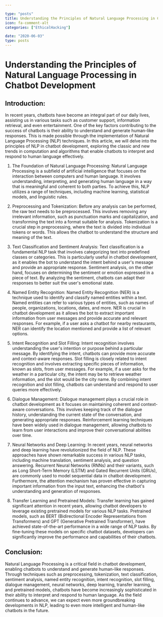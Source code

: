 ```yaml
---

type: "posts"
title: Understanding the Principles of Natural Language Processing in Chatbot Development
icon: fa-comment-alt
categories: ["EthicalHacking"]

date: "2020-06-03"
type: posts
---
```





# Understanding the Principles of Natural Language Processing in Chatbot Development

## Introduction:
In recent years, chatbots have become an integral part of our daily lives, assisting us in various tasks such as customer support, information retrieval, and even entertainment. One of the key factors contributing to the success of chatbots is their ability to understand and generate human-like responses. This is made possible through the implementation of Natural Language Processing (NLP) techniques. In this article, we will delve into the principles of NLP in chatbot development, exploring the classic and new trends in computation and algorithms that enable chatbots to interpret and respond to human language effectively.

1. The Foundation of Natural Language Processing:
Natural Language Processing is a subfield of artificial intelligence that focuses on the interaction between computers and human language. It involves understanding, interpreting, and generating human language in a way that is meaningful and coherent to both parties. To achieve this, NLP utilizes a range of techniques, including machine learning, statistical models, and linguistic rules.

2. Preprocessing and Tokenization:
Before any analysis can be performed, the raw text needs to be preprocessed. This involves removing any irrelevant information, such as punctuation marks and capitalization, and transforming the text into a format suitable for analysis. Tokenization is a crucial step in preprocessing, where the text is divided into individual tokens or words. This allows the chatbot to understand the structure and meaning of the text.

3. Text Classification and Sentiment Analysis:
Text classification is a fundamental NLP task that involves categorizing text into predefined classes or categories. This is particularly useful in chatbot development, as it enables the bot to understand the intent behind a user's message and provide an appropriate response. Sentiment analysis, on the other hand, focuses on determining the sentiment or emotion expressed in a piece of text. By analyzing the sentiment, chatbots can adapt their responses to better suit the user's emotional state.

4. Named Entity Recognition:
Named Entity Recognition (NER) is a technique used to identify and classify named entities within a text. Named entities can refer to various types of entities, such as names of people, organizations, locations, dates, and more. NER is crucial in chatbot development as it allows the bot to extract important information from user messages and provide accurate and relevant responses. For example, if a user asks a chatbot for nearby restaurants, NER can identify the location mentioned and provide a list of relevant options.

5. Intent Recognition and Slot Filling:
Intent recognition involves understanding the user's intention or purpose behind a particular message. By identifying the intent, chatbots can provide more accurate and context-aware responses. Slot filling is closely related to intent recognition and involves extracting specific pieces of information, known as slots, from user messages. For example, if a user asks for the weather in a particular city, the intent may be to retrieve weather information, and the slot would be the city name. By combining intent recognition and slot filling, chatbots can understand and respond to user queries more effectively.

6. Dialogue Management:
Dialogue management plays a crucial role in chatbot development as it focuses on maintaining coherent and context-aware conversations. This involves keeping track of the dialogue history, understanding the current state of the conversation, and generating appropriate responses. Reinforcement learning techniques have been widely used in dialogue management, allowing chatbots to learn from user interactions and improve their conversational abilities over time.

7. Neural Networks and Deep Learning:
In recent years, neural networks and deep learning have revolutionized the field of NLP. These approaches have shown remarkable success in various NLP tasks, including machine translation, sentiment analysis, and question answering. Recurrent Neural Networks (RNNs) and their variants, such as Long Short-Term Memory (LSTM) and Gated Recurrent Units (GRUs), are commonly used to model sequential data in chatbot development. Furthermore, the attention mechanism has proven effective in capturing important information from the input text, enhancing the chatbot's understanding and generation of responses.

8. Transfer Learning and Pretrained Models:
Transfer learning has gained significant attention in recent years, allowing chatbot developers to leverage existing pretrained models for various NLP tasks. Pretrained models, such as BERT (Bidirectional Encoder Representations from Transformers) and GPT (Generative Pretrained Transformer), have achieved state-of-the-art performance in a wide range of NLP tasks. By fine-tuning these models on specific chatbot datasets, developers can significantly improve the performance and capabilities of their chatbots.

## Conclusion:
Natural Language Processing is a critical field in chatbot development, enabling chatbots to understand and generate human-like responses. Through techniques such as preprocessing, tokenization, text classification, sentiment analysis, named entity recognition, intent recognition, slot filling, dialogue management, neural networks, deep learning, transfer learning, and pretrained models, chatbots have become increasingly sophisticated in their ability to interpret and respond to human language. As the field continues to advance, we can expect even more groundbreaking developments in NLP, leading to even more intelligent and human-like chatbots in the future.